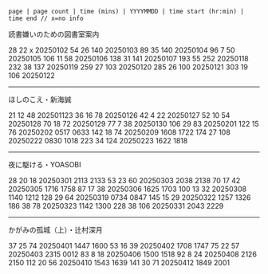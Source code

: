 `page | page count | time (mins) | YYYYMMDD | time start (hr:min) | time end
// x=no info`

読書嫌いのための図書室案内

28 22 x 20250102
54 26 140 20250103
89 35 140 20250104
96 7 50 20250105
106 11 58 20250106
138 31 141 20250107
193 55 252 20250118
232 38 137 20250119
259 27 103 20250120
285 26 100 20250121
303 19 106 20250122

---

ほしのこえ・新海誠

21 12 48 202501123
36 16 78 20250126
42 4 22 20250127
52 10 54 20250128
70 18 72 20250129
77 7 38 20250130
106 29 83 20250201
122 15 76 20250202 0517 0633
142 18 74 20250209 1608 1722
174 27 108 20250222 0830 1018
223 34 124 20250223 1622 1818

---

夜に駆ける・YOASOBI

28 20 18 20250301 2113 2133
53 23 60 20250303 2038 2138
70 17 42 20250305 1716 1758
87 17 38 20250306 1625 1703
100 13 32 20250308 1140 1212
128 29 64 20250319 0734 0847
145 15 29 20250322 1257 1326
186 38 78 20250323 1142 1300
228 38 106 20250331 2043 2229

---

かがみの孤城（上）・辻村深月

37 25 74 20250401 1447 1600
53 16 39 20250402 1708 1747
75 22 57 20250403 2315 0012
83 8 18 20250406 1500 1518
92 8 24 20250408 2126 2150
112 20 56 20250410 1543 1639
141 30 71 20250412 1849 2001
